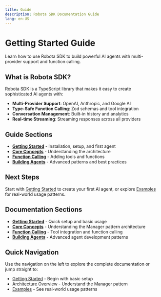 ```yaml
---
title: Guide
description: Robota SDK Documentation Guide
lang: en-US
---
```


# Getting Started Guide

Learn how to use Robota SDK to build powerful AI agents with multi-provider support and function calling.

## What is Robota SDK?

Robota SDK is a TypeScript library that makes it easy to create sophisticated AI agents with:

- **Multi-Provider Support**: OpenAI, Anthropic, and Google AI
- **Type-Safe Function Calling**: Zod schemas and tool integration
- **Conversation Management**: Built-in history and analytics
- **Real-time Streaming**: Streaming responses across all providers

## Guide Sections

- **[Getting Started](./getting-started.md)** - Installation, setup, and first agent
- **[Core Concepts](./core-concepts.md)** - Understanding the architecture
- **[Function Calling](./function-calling.md)** - Adding tools and functions
- **[Building Agents](./building-agents.md)** - Advanced patterns and best practices

## Next Steps

Start with [Getting Started](./getting-started.md) to create your first AI agent, or explore [Examples](../examples/) for real-world usage patterns.

## Documentation Sections

- **[Getting Started](./getting-started.md)** - Quick setup and basic usage
- **[Core Concepts](./core-concepts.md)** - Understanding the Manager pattern architecture
- **[Function Calling](./function-calling.md)** - Tool integration and function calling
- **[Building Agents](./building-agents.md)** - Advanced agent development patterns

## Quick Navigation

Use the navigation on the left to explore the complete documentation or jump straight to:
- [Getting Started](./getting-started.md) - Begin with basic setup
- [Architecture Overview](../development-guidelines.md#architecture-patterns) - Understand the Manager pattern
- [Examples](../examples/examples.md) - See real-world usage patterns 